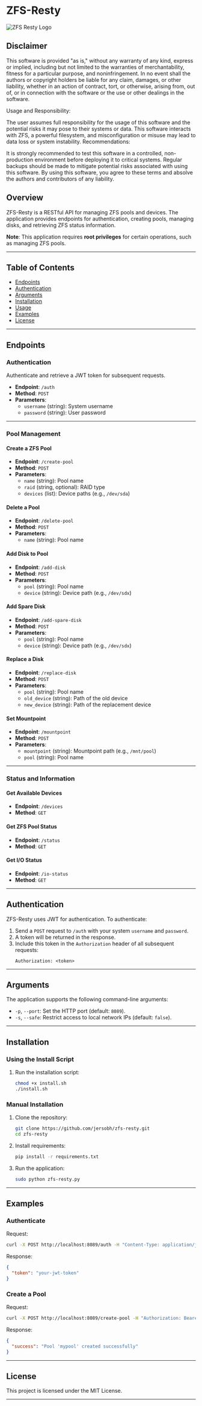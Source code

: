 # ZFS-Resty

![ZFS Resty Logo](https://raw.githubusercontent.com/jersobh/zfs-resty/master/logo.png "Logo")

## Disclaimer

This software is provided "as is," without any warranty of any kind, express or implied, including but not limited to the warranties of merchantability, fitness for a particular purpose, and noninfringement. In no event shall the authors or copyright holders be liable for any claim, damages, or other liability, whether in an action of contract, tort, or otherwise, arising from, out of, or in connection with the software or the use or other dealings in the software.

Usage and Responsibility:

The user assumes full responsibility for the usage of this software and the potential risks it may pose to their systems or data.
This software interacts with ZFS, a powerful filesystem, and misconfiguration or misuse may lead to data loss or system instability.
Recommendations:

It is strongly recommended to test this software in a controlled, non-production environment before deploying it to critical systems.
Regular backups should be made to mitigate potential risks associated with using this software.
By using this software, you agree to these terms and absolve the authors and contributors of any liability.

## Overview
ZFS-Resty is a RESTful API for managing ZFS pools and devices. The application provides endpoints for authentication, creating pools, managing disks, and retrieving ZFS status information.

**Note**: This application requires **root privileges** for certain operations, such as managing ZFS pools.

---

## Table of Contents
- [Endpoints](#endpoints)
- [Authentication](#authentication)
- [Arguments](#arguments)
- [Installation](#installation)
- [Usage](#usage)
- [Examples](#examples)
- [License](#license)

---

## Endpoints

### **Authentication**
Authenticate and retrieve a JWT token for subsequent requests.

- **Endpoint**: `/auth`
- **Method**: `POST`
- **Parameters**:
  - `username` (string): System username
  - `password` (string): User password

---

### **Pool Management**

#### Create a ZFS Pool
- **Endpoint**: `/create-pool`
- **Method**: `POST`
- **Parameters**:
  - `name` (string): Pool name
  - `raid` (string, optional): RAID type
  - `devices` (list): Device paths (e.g., `/dev/sda`)

#### Delete a Pool
- **Endpoint**: `/delete-pool`
- **Method**: `POST`
- **Parameters**:
  - `name` (string): Pool name

#### Add Disk to Pool
- **Endpoint**: `/add-disk`
- **Method**: `POST`
- **Parameters**:
  - `pool` (string): Pool name
  - `device` (string): Device path (e.g., `/dev/sdx`)

#### Add Spare Disk
- **Endpoint**: `/add-spare-disk`
- **Method**: `POST`
- **Parameters**:
  - `pool` (string): Pool name
  - `device` (string): Device path (e.g., `/dev/sdx`)

#### Replace a Disk
- **Endpoint**: `/replace-disk`
- **Method**: `POST`
- **Parameters**:
  - `pool` (string): Pool name
  - `old_device` (string): Path of the old device
  - `new_device` (string): Path of the replacement device

#### Set Mountpoint
- **Endpoint**: `/mountpoint`
- **Method**: `POST`
- **Parameters**:
  - `mountpoint` (string): Mountpoint path (e.g., `/mnt/pool`)
  - `pool` (string): Pool name

---

### **Status and Information**

#### Get Available Devices
- **Endpoint**: `/devices`
- **Method**: `GET`

#### Get ZFS Pool Status
- **Endpoint**: `/status`
- **Method**: `GET`

#### Get I/O Status
- **Endpoint**: `/io-status`
- **Method**: `GET`

---

## Authentication
ZFS-Resty uses JWT for authentication. To authenticate:
1. Send a `POST` request to `/auth` with your system `username` and `password`.
2. A token will be returned in the response.
3. Include this token in the `Authorization` header of all subsequent requests:
   ```
   Authorization: <token>
   ```

---

## Arguments
The application supports the following command-line arguments:

- `-p`, `--port`: Set the HTTP port (default: `8089`).
- `-s`, `--safe`: Restrict access to local network IPs (default: `false`).

---

## Installation

### Using the Install Script
1. Run the installation script:
   ```bash
   chmod +x install.sh
   ./install.sh
   ```

### Manual Installation
1. Clone the repository:
   ```bash
   git clone https://github.com/jersobh/zfs-resty.git
   cd zfs-resty
   ```

2. Install requirements:
   ```bash
   pip install -r requirements.txt
   ```

3. Run the application:
   ```bash
   sudo python zfs-resty.py
   ```

---

## Examples

### Authenticate
Request:
```bash
curl -X POST http://localhost:8089/auth -H "Content-Type: application/json" -d '{"username": "admin", "password": "admin"}'
```

Response:
```json
{
  "token": "your-jwt-token"
}
```

### Create a Pool
Request:
```bash
curl -X POST http://localhost:8089/create-pool -H "Authorization: Bearer <token>" -H "Content-Type: application/json" -d '{"name": "mypool", "raid": "mirror", "devices": ["/dev/sda", "/dev/sdb"]}'
```

Response:
```json
{
  "success": "Pool 'mypool' created successfully"
}
```

---

## License
This project is licensed under the MIT License.

---
